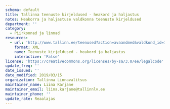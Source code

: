 ```yaml
---
schema: default
title: Tallinna teenuste kirjeldused - heakord ja haljastus
notes: Heakorra ja haljastuse valdkonna teenuste kirjeldused
department: ''
category:
  - Piirkonnad ja linnad
resources:
  - url: 'http://www.tallinn.ee/teenused?action=avaandmed&valdkond_id=13'
    format: XML
    name: Teenuste kirjeldused - heakord ja haljastus
    interactive: 'False'
license: 'https://creativecommons.org/licenses/by-sa/3.0/ee/legalcode'
update_freq: ''
date_issued: ''
date_modified: 2019/03/15
organization: Tallinna Linnavalitsus
maintainer_name: Liina Karjane
maintainer_email: liina.karjane@tallinnlv.ee
maintainer_phone: ''
update_rate: Reaalajas
---
```

